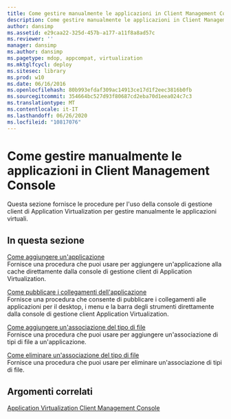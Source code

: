 ```yaml
---
title: Come gestire manualmente le applicazioni in Client Management Console
description: Come gestire manualmente le applicazioni in Client Management Console
author: dansimp
ms.assetid: e29caa22-325d-457b-a177-a11f8a8ad57c
ms.reviewer: ''
manager: dansimp
ms.author: dansimp
ms.pagetype: mdop, appcompat, virtualization
ms.mktglfcycl: deploy
ms.sitesec: library
ms.prod: w10
ms.date: 06/16/2016
ms.openlocfilehash: 80b993efdaf309ac14913ce17d1f2eec3816b0fb
ms.sourcegitcommit: 354664bc527d93f80687cd2eba70d1eea024c7c3
ms.translationtype: MT
ms.contentlocale: it-IT
ms.lasthandoff: 06/26/2020
ms.locfileid: "10817076"
---
```

# Come gestire manualmente le applicazioni in Client Management Console


Questa sezione fornisce le procedure per l'uso della console di gestione client di Application Virtualization per gestire manualmente le applicazioni virtuali.

## In questa sezione


<a href="" id="how-to-add-an-application"></a>[Come aggiungere un'applicazione](how-to-add-an-application.md)  
Fornisce una procedura che puoi usare per aggiungere un'applicazione alla cache direttamente dalla console di gestione client di Application Virtualization.

<a href="" id="how-to-publish-application-shortcuts"></a>[Come pubblicare i collegamenti dell'applicazione](how-to-publish-application-shortcuts.md)  
Fornisce una procedura che consente di pubblicare i collegamenti alle applicazioni per il desktop, i menu e la barra degli strumenti direttamente dalla console di gestione client Application Virtualization.

<a href="" id="how-to-add-a-file-type-association"></a>[Come aggiungere un'associazione del tipo di file](how-to-add-a-file-type-association.md)  
Fornisce una procedura che puoi usare per aggiungere un'associazione di tipi di file a un'applicazione.

<a href="" id="how-to-delete-a-file-type-association"></a>[Come eliminare un'associazione del tipo di file](how-to-delete-a-file-type-association.md)  
Fornisce una procedura che puoi usare per eliminare un'associazione di tipi di file.

## Argomenti correlati


[Application Virtualization Client Management Console](application-virtualization-client-management-console.md)

 

 





